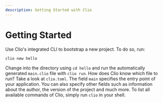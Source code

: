 ```yaml
---
description: Getting Started with Clio
---
```


# Getting Started

Use Clio's integrated CLI to bootstrap a new project. To do so, run:

```text
clio new hello
```

Change into the directory using `cd hello` and run the automatically generated `main.clio` file with `clio run`. How does Clio know which file to run? Take a look at `clio.toml`. The field `main` specifies the entry point of your application. You can also specify other fields such as information about the author, the version of the project and much more. To list all available commands of Clio, simply run `clio` in your shell.

